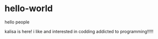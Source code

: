 # hello-world

hello people

kalisa is here! i like and interested in codding
addicted to programming!!!!!
